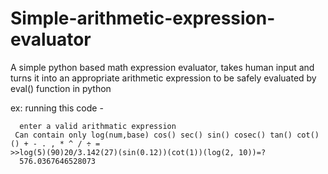 # Simple-arithmetic-expression-evaluator
A simple python based math expression evaluator, takes human input and turns it into an appropriate arithmetic expression to be safely evaluated by eval() function in python 

ex: running this code - 

  `  enter a valid arithmatic expression` <br>
   `  Can contain only log(num,base) cos() sec() sin() cosec() tan() cot() () + - . , * ^ / ÷ = `<br>
`>>log(5)(90)20/3.142(27)(sin(0.12))(cot(1))(log(2, 10))=?`              
   `  576.0367646528073`

